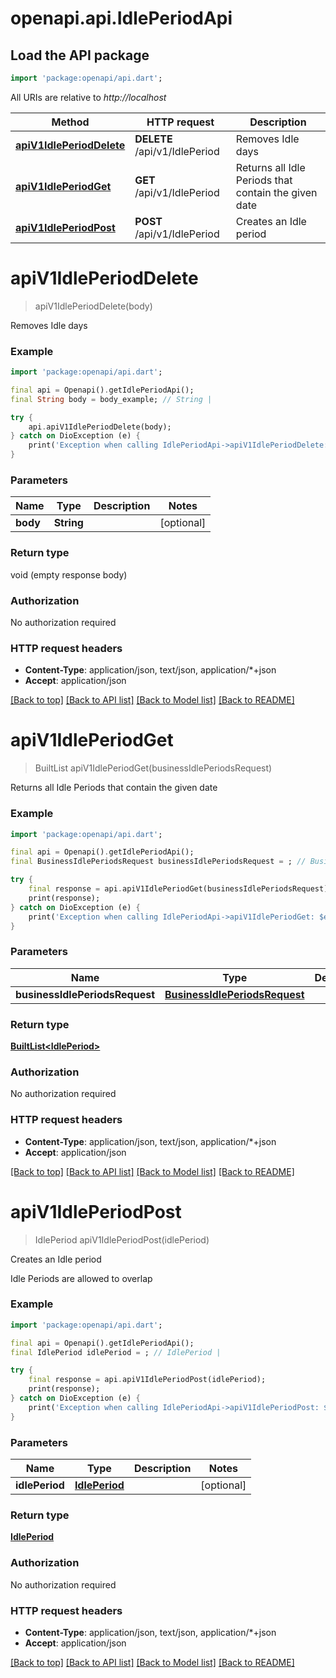 # openapi.api.IdlePeriodApi

## Load the API package
```dart
import 'package:openapi/api.dart';
```

All URIs are relative to *http://localhost*

Method | HTTP request | Description
------------- | ------------- | -------------
[**apiV1IdlePeriodDelete**](IdlePeriodApi.md#apiv1idleperioddelete) | **DELETE** /api/v1/IdlePeriod | Removes Idle days
[**apiV1IdlePeriodGet**](IdlePeriodApi.md#apiv1idleperiodget) | **GET** /api/v1/IdlePeriod | Returns all Idle Periods that contain the given date
[**apiV1IdlePeriodPost**](IdlePeriodApi.md#apiv1idleperiodpost) | **POST** /api/v1/IdlePeriod | Creates an Idle period


# **apiV1IdlePeriodDelete**
> apiV1IdlePeriodDelete(body)

Removes Idle days

### Example
```dart
import 'package:openapi/api.dart';

final api = Openapi().getIdlePeriodApi();
final String body = body_example; // String | 

try {
    api.apiV1IdlePeriodDelete(body);
} catch on DioException (e) {
    print('Exception when calling IdlePeriodApi->apiV1IdlePeriodDelete: $e\n');
}
```

### Parameters

Name | Type | Description  | Notes
------------- | ------------- | ------------- | -------------
 **body** | **String**|  | [optional] 

### Return type

void (empty response body)

### Authorization

No authorization required

### HTTP request headers

 - **Content-Type**: application/json, text/json, application/*+json
 - **Accept**: application/json

[[Back to top]](#) [[Back to API list]](../README.md#documentation-for-api-endpoints) [[Back to Model list]](../README.md#documentation-for-models) [[Back to README]](../README.md)

# **apiV1IdlePeriodGet**
> BuiltList<IdlePeriod> apiV1IdlePeriodGet(businessIdlePeriodsRequest)

Returns all Idle Periods that contain the given date

### Example
```dart
import 'package:openapi/api.dart';

final api = Openapi().getIdlePeriodApi();
final BusinessIdlePeriodsRequest businessIdlePeriodsRequest = ; // BusinessIdlePeriodsRequest | 

try {
    final response = api.apiV1IdlePeriodGet(businessIdlePeriodsRequest);
    print(response);
} catch on DioException (e) {
    print('Exception when calling IdlePeriodApi->apiV1IdlePeriodGet: $e\n');
}
```

### Parameters

Name | Type | Description  | Notes
------------- | ------------- | ------------- | -------------
 **businessIdlePeriodsRequest** | [**BusinessIdlePeriodsRequest**](BusinessIdlePeriodsRequest.md)|  | [optional] 

### Return type

[**BuiltList&lt;IdlePeriod&gt;**](IdlePeriod.md)

### Authorization

No authorization required

### HTTP request headers

 - **Content-Type**: application/json, text/json, application/*+json
 - **Accept**: application/json

[[Back to top]](#) [[Back to API list]](../README.md#documentation-for-api-endpoints) [[Back to Model list]](../README.md#documentation-for-models) [[Back to README]](../README.md)

# **apiV1IdlePeriodPost**
> IdlePeriod apiV1IdlePeriodPost(idlePeriod)

Creates an Idle period

Idle Periods are allowed to overlap

### Example
```dart
import 'package:openapi/api.dart';

final api = Openapi().getIdlePeriodApi();
final IdlePeriod idlePeriod = ; // IdlePeriod | 

try {
    final response = api.apiV1IdlePeriodPost(idlePeriod);
    print(response);
} catch on DioException (e) {
    print('Exception when calling IdlePeriodApi->apiV1IdlePeriodPost: $e\n');
}
```

### Parameters

Name | Type | Description  | Notes
------------- | ------------- | ------------- | -------------
 **idlePeriod** | [**IdlePeriod**](IdlePeriod.md)|  | [optional] 

### Return type

[**IdlePeriod**](IdlePeriod.md)

### Authorization

No authorization required

### HTTP request headers

 - **Content-Type**: application/json, text/json, application/*+json
 - **Accept**: application/json

[[Back to top]](#) [[Back to API list]](../README.md#documentation-for-api-endpoints) [[Back to Model list]](../README.md#documentation-for-models) [[Back to README]](../README.md)

